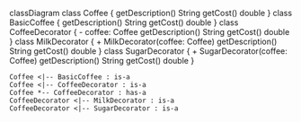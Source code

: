 classDiagram
    class Coffee {
        getDescription() String
        getCost() double
    }
    class BasicCoffee {
        getDescription() String
        getCost() double
    }
    class CoffeeDecorator {
        - coffee: Coffee
        getDescription() String
        getCost() double
    }
    class MilkDecorator {
        + MilkDecorator(coffee: Coffee)
        getDescription() String
        getCost() double
    }
    class SugarDecorator {
        + SugarDecorator(coffee: Coffee)
        getDescription() String
        getCost() double
    }
    

    Coffee <|-- BasicCoffee : is-a
    Coffee <|-- CoffeeDecorator : is-a
    Coffee *-- CoffeeDecorator : has-a
    CoffeeDecorator <|-- MilkDecorator : is-a
    CoffeeDecorator <|-- SugarDecorator : is-a